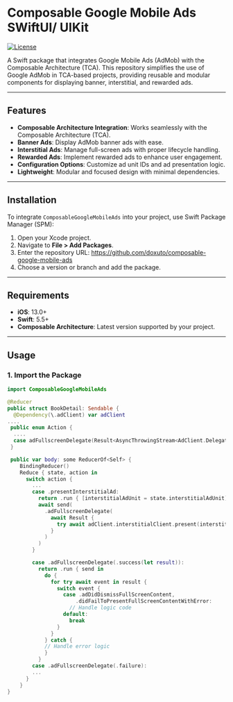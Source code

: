 # Composable Google Mobile Ads SWiftUI/ UIKit

[![License](https://img.shields.io/badge/License-MIT-blue.svg)](LICENSE)

A Swift package that integrates Google Mobile Ads (AdMob) with the Composable Architecture (TCA). This repository simplifies the use of Google AdMob in TCA-based projects, providing reusable and modular components for displaying banner, interstitial, and rewarded ads.

---

## Features

- **Composable Architecture Integration**: Works seamlessly with the Composable Architecture (TCA).
- **Banner Ads**: Display AdMob banner ads with ease.
- **Interstitial Ads**: Manage full-screen ads with proper lifecycle handling.
- **Rewarded Ads**: Implement rewarded ads to enhance user engagement.
- **Configuration Options**: Customize ad unit IDs and ad presentation logic.
- **Lightweight**: Modular and focused design with minimal dependencies.

---

## Installation

To integrate `ComposableGoogleMobileAds` into your project, use Swift Package Manager (SPM):

1. Open your Xcode project.
2. Navigate to **File > Add Packages**.
3. Enter the repository URL: https://github.com/doxuto/composable-google-mobile-ads
4. Choose a version or branch and add the package.

---

## Requirements

- **iOS**: 13.0+
- **Swift**: 5.5+
- **Composable Architecture**: Latest version supported by your project.

---

## Usage

### 1. Import the Package
```swift
import ComposableGoogleMobileAds

@Reducer
public struct BookDetail: Sendable {
  @Dependency(\.adClient) var adClient
....
 public enum Action {
  ....
  case adFullscreenDelegate(Result<AsyncThrowingStream<AdClient.DelegateEvent, Error>, Error>)
 }

 public var body: some ReducerOf<Self> {
    BindingReducer()
    Reduce { state, action in
      switch action {
        ...
        case .presentInterstitialAd:
          return .run { [interstitialAdUnit = state.interstitialAdUnit] send in
          await send(
            .adFullscreenDelegate(
              await Result {
                try await adClient.interstitialClient.present(interstitialAdUnit)
              }
            )
          )
        }

        case .adFullscreenDelegate(.success(let result)):
          return .run { send in
            do {
              for try await event in result {
                switch event {
                  case .adDidDismissFullScreenContent,
                      .didFailToPresentFullScreenContentWithError:
                    // Handle logic code
                  default:
                    break
                }
              }
            } catch {
            // Handle error logic
            }
          }
        case .adFullscreenDelegate(.failure):
        ...
      }
    }
}

